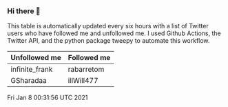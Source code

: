 ### Hi there 👋

This table is automatically updated every six hours with a list of Twitter users who have followed me and unfollowed me. I used Github Actions, the Twitter API, and the python package tweepy to automate this workflow.

| Unfollowed me |  Followed me |
| --- | --- |
|infinite_frank|rabarretom|
|GSharadaa|illWill477|
Fri Jan  8 00:31:56 UTC 2021
